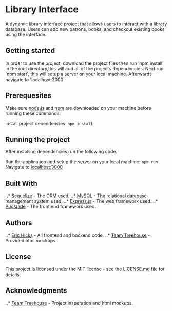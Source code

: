 # Library Interface
A dynamic library interface project that allows users to interact with a library database. Users can
add new patrons, books, and checkout existing books using the interface.

## Getting started
In order to use the project, download the project files then run 'npm install' in the root directory,this will add all of the projects dependencies. Next run 'npm start', this will setup a server on your local machine. Afterwards navigate to 'localhost:3000'.

## Prerequesites
Make sure [node.js](https://nodejs.org/en/ "node.js") and [npm](https://www.npmjs.com/ "npm") are downloaded on your machine before running these commands.

install project dependencies:
`npm install`

## Running the project
After installing dependencies run the following code.

Run the application and setup the server on your local machine:
`npm run`
Navigate to <localhost:3000>

## Built With
..* [Sequelize](http://docs.sequelizejs.com/ "sequelize documentation") - The ORM used.
..* [MySQL](https://github.com/mysqljs/mysql "MySQL documentation") - The relational database management system used.
..* [Express.js](https://expressjs.com/ "Express.js Documentation") - The web framework used.
..* [Pug/Jade](https://www.npmjs.com/package/pug "Pug/Jade Documentation") - The front end framework used.

## Authors
..* [Eric Hicks](https://github.com/hicks8989 "Eric Hicks") - All frontend and backend code.
..* [Team Treehouse](https://teamtreehouse.com "Team Treehouse") - Provided html mockups.

## License
This project is licensed under the MIT license - see the [LICENSE.md](./LICENSE.md) file for details.

## Acknowledgments
..* [Team Treehouse](https://teamtreehouse.com "Team Treehouse") - Project insperation and html mockups.